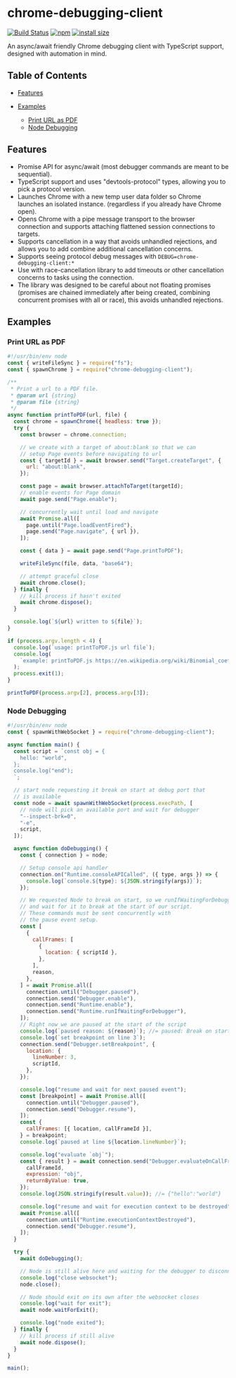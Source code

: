 # chrome-debugging-client

[![Build Status](https://travis-ci.org/tracerbench/chrome-debugging-client.svg?branch=master)](https://travis-ci.org/tracerbench/chrome-debugging-client)
[![npm](https://img.shields.io/npm/v/chrome-debugging-client.svg)](https://www.npmjs.com/package/chrome-debugging-client)
[![install size](https://packagephobia.now.sh/badge?p=chrome-debugging-client)](https://packagephobia.now.sh/result?p=chrome-debugging-client)

An async/await friendly Chrome debugging client with TypeScript support,
designed with automation in mind.

## Table of Contents

-   [Features](#features)

-   [Examples](#examples)

    -   [Print URL as PDF](#print-url-as-pdf)
    -   [Node Debugging](#node-debugging)

## Features

-   Promise API for async/await (most debugger commands are meant to be sequential).
-   TypeScript support and uses "devtools-protocol" types, allowing you to pick a protocol version.
-   Launches Chrome with a new temp user data folder so Chrome launches an isolated instance.
    (regardless if you already have Chrome open).
-   Opens Chrome with a pipe message transport to the browser connection and supports
    attaching flattened session connections to targets.
-   Supports cancellation in a way that avoids unhandled rejections, and allows you to add combine
    additional cancellation concerns.
-   Supports seeing protocol debug messages with `DEBUG=chrome-debugging-client:*`
-   Use with race-cancellation library to add timeouts or other cancellation concerns to tasks
    using the connection.
-   The library was designed to be careful about not floating promises (promises are
    chained immediately after being created, combining concurrent promises with all
    or race), this avoids unhandled rejections.

## Examples

### Print URL as PDF

```js file=examples/printToPDF.js
#!/usr/bin/env node
const { writeFileSync } = require("fs");
const { spawnChrome } = require("chrome-debugging-client");

/**
 * Print a url to a PDF file.
 * @param url {string}
 * @param file {string}
 */
async function printToPDF(url, file) {
  const chrome = spawnChrome({ headless: true });
  try {
    const browser = chrome.connection;

    // we create with a target of about:blank so that we can
    // setup Page events before navigating to url
    const { targetId } = await browser.send("Target.createTarget", {
      url: "about:blank",
    });

    const page = await browser.attachToTarget(targetId);
    // enable events for Page domain
    await page.send("Page.enable");

    // concurrently wait until load and navigate
    await Promise.all([
      page.until("Page.loadEventFired"),
      page.send("Page.navigate", { url }),
    ]);

    const { data } = await page.send("Page.printToPDF");

    writeFileSync(file, data, "base64");

    // attempt graceful close
    await chrome.close();
  } finally {
    // kill process if hasn't exited
    await chrome.dispose();
  }

  console.log(`${url} written to ${file}`);
}

if (process.argv.length < 4) {
  console.log(`usage: printToPDF.js url file`);
  console.log(
    `example: printToPDF.js https://en.wikipedia.org/wiki/Binomial_coefficient Binomial_coefficient.pdf`,
  );
  process.exit(1);
}

printToPDF(process.argv[2], process.argv[3]);

```

### Node Debugging

```js file=examples/nodeDebug.js
#!/usr/bin/env node
const { spawnWithWebSocket } = require("chrome-debugging-client");

async function main() {
  const script = `const obj = {
    hello: "world",
  };
  console.log("end");
  `;

  // start node requesting it break on start at debug port that
  // is available
  const node = await spawnWithWebSocket(process.execPath, [
    // node will pick an available port and wait for debugger
    "--inspect-brk=0",
    "-e",
    script,
  ]);

  async function doDebugging() {
    const { connection } = node;

    // Setup console api handler
    connection.on("Runtime.consoleAPICalled", ({ type, args }) => {
      console.log(`console.${type}: ${JSON.stringify(args)}`);
    });

    // We requested Node to break on start, so we runIfWaitingForDebugger
    // and wait for it to break at the start of our script.
    // These commands must be sent concurrently with
    // the pause event setup.
    const [
      {
        callFrames: [
          {
            location: { scriptId },
          },
        ],
        reason,
      },
    ] = await Promise.all([
      connection.until("Debugger.paused"),
      connection.send("Debugger.enable"),
      connection.send("Runtime.enable"),
      connection.send("Runtime.runIfWaitingForDebugger"),
    ]);
    // Right now we are paused at the start of the script
    console.log(`paused reason: ${reason}`); //= paused: Break on start
    console.log(`set breakpoint on line 3`);
    connection.send("Debugger.setBreakpoint", {
      location: {
        lineNumber: 3,
        scriptId,
      },
    });

    console.log("resume and wait for next paused event");
    const [breakpoint] = await Promise.all([
      connection.until("Debugger.paused"),
      connection.send("Debugger.resume"),
    ]);
    const {
      callFrames: [{ location, callFrameId }],
    } = breakpoint;
    console.log(`paused at line ${location.lineNumber}`);

    console.log("evaluate `obj`");
    const { result } = await connection.send("Debugger.evaluateOnCallFrame", {
      callFrameId,
      expression: "obj",
      returnByValue: true,
    });
    console.log(JSON.stringify(result.value)); //= {"hello":"world"}

    console.log("resume and wait for execution context to be destroyed");
    await Promise.all([
      connection.until("Runtime.executionContextDestroyed"),
      connection.send("Debugger.resume"),
    ]);
  }

  try {
    await doDebugging();

    // Node is still alive here and waiting for the debugger to disconnect
    console.log("close websocket");
    node.close();

    // Node should exit on its own after the websocket closes
    console.log("wait for exit");
    await node.waitForExit();

    console.log("node exited");
  } finally {
    // kill process if still alive
    await node.dispose();
  }
}

main();

```
